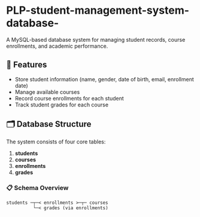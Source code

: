 # PLP-student-management-system-database-

A MySQL-based database system for managing student records, course enrollments, and academic performance.

## 📌 Features

- Store student information (name, gender, date of birth, email, enrollment date)
- Manage available courses
- Record course enrollments for each student
- Track student grades for each course

## 🗂️ Database Structure

The system consists of four core tables:

1. **students**
2. **courses**
3. **enrollments**
4. **grades**

### 📋 Schema Overview

```plaintext
students ─┬─< enrollments >─┬─ courses
          └─< grades (via enrollments)

